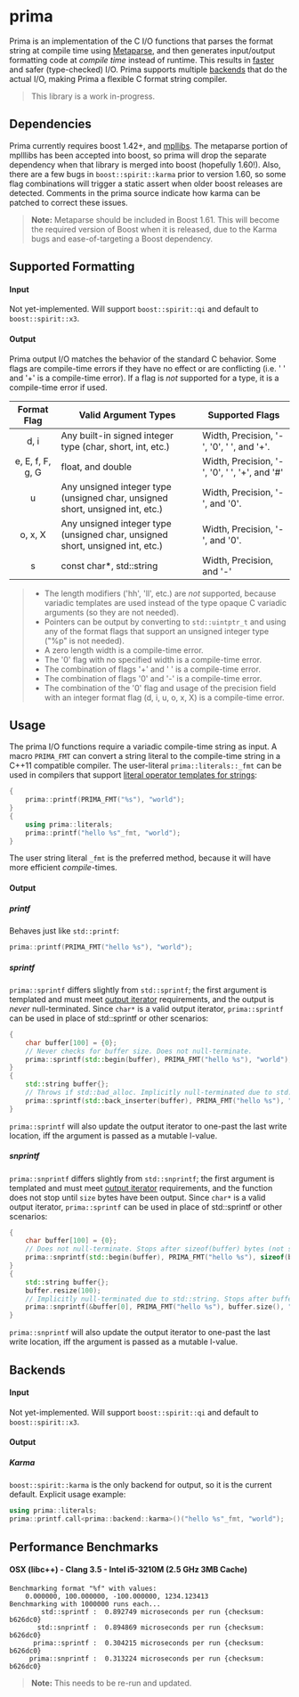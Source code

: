 # prima #
Prima is an implementation of the C I/O functions that parses the format string at compile time using [Metaparse](https://github.com/sabel83/mpllibs), and then generates input/output formatting code at _compile time_ instead of runtime. This results in [faster](#performance-benchmarks) and safer (type-checked) I/O. Prima supports multiple [backends](#backends) that do the actual I/O, making Prima a flexible C format string compiler.

> This library is a work in-progress.

## Dependencies ##
Prima currently requires boost 1.42+, and [mpllibs](https://github.com/sabel83/mpllibs). The metaparse portion of mplllibs has been accepted into boost, so prima will drop the separate dependency when that library is merged into boost (hopefully 1.60!). Also, there are a few bugs in `boost::spirit::karma` prior to version 1.60, so some flag combinations will trigger a static assert when older boost releases are detected. Comments in the prima source indicate how karma can be patched to correct these issues.

> **Note:** Metaparse should be included in Boost 1.61. This will become the required version of Boost when it is released, due to the Karma bugs and ease-of-targeting a Boost dependency.

## Supported Formatting ##
#### Input ####
Not yet-implemented. Will support `boost::spirit::qi` and default to `boost::spirit::x3`.

#### Output ####
Prima output I/O matches the behavior of the standard C behavior. Some flags are compile-time errors if they have no effect or are conflicting (i.e. ' ' and '+' is a compile-time error). If a flag is _not_ supported for a type, it is a compile-time error if used.

   Format Flag   |                              Valid Argument Types                              | Supported Flags
:---------------:|--------------------------------------------------------------------------------|-----------------
       d, i      |         Any built-in signed integer type (char, short, int, etc.)              | Width, Precision, '-', '0', ' ', and '+'.
e, E, f, F, g, G |                               float, and double                                | Width, Precision, '-', '0', ' ', '+', and '#'
        u        | Any unsigned integer type (unsigned char, unsigned short, unsigned int, etc.)  | Width, Precision, '-', and '0'.
   o, x, X       |  Any unsigned integer type (unsigned char, unsigned short, unsigned int, etc.) | Width, Precision, '-', and '0'.
       s         |                           const char*, std::string                             | Width, Precision, and '-'
      
> * The length modifiers ('hh', 'll', etc.) are _not_ supported, because variadic templates are used instead of the type opaque C variadic arguments (so they are not needed).
> * Pointers can be output by converting to `std::uintptr_t` and using any of the format flags that support an unsigned integer type ("%p" is not needed).
> * A zero length width is a compile-time error.
> * The '0' flag with no specified width is a compile-time error.
> * The combination of flags '+' and ' ' is a compile-time error.
> * The combination of flags '0' and '-' is a compile-time error.
> * The combination of the '0' flag and usage of the precision field with an integer format flag (d, i, u, o, x, X) is a compile-time error.
      
## Usage ##
The prima I/O functions require a variadic compile-time string as input. A macro `PRIMA_FMT` can convert a string literal to the compile-time string in a C++11 compatible compiler. The user-literal `prima::literals::_fmt` can be used in compilers that support [literal operator templates for strings](http://www.open-std.org/JTC1/SC22/WG21/docs/papers/2013/n3599.html):

```c++
{
    prima::printf(PRIMA_FMT("%s"), "world");
}
{
    using prima::literals;
    prima::printf("hello %s"_fmt, "world");
}
```
The user string literal `_fmt` is the preferred method, because it will have more efficient _compile_-times.

#### Output ####
##### printf #####
Behaves just like `std::printf`:

```c++
prima::printf(PRIMA_FMT("hello %s"), "world");
```

##### sprintf #####
`prima::sprintf` differs slightly from `std::sprintf`; the first argument is templated and must meet [output iterator](http://en.cppreference.com/w/cpp/concept/OutputIterator) requirements, and the output is _never_ null-terminated. Since `char*` is a valid output iterator, `prima::sprintf` can be used in place of std::sprintf or other scenarios:

```c++
{
    char buffer[100] = {0};
    // Never checks for buffer size. Does not null-terminate.
    prima::sprintf(std::begin(buffer), PRIMA_FMT("hello %s"), "world");
}
{
    std::string buffer{};
    // Throws if std::bad_alloc. Implicitly null-terminated due to std::string.
    prima::sprintf(std::back_inserter(buffer), PRIMA_FMT("hello %s"), "world");
}
```
`prima::sprintf` will also update the output iterator to one-past the last write location, iff the argument is passed as a mutable l-value.

##### snprintf #####
`prima::snprintf` differs slightly from `std::snprintf`; the first argument is templated and must meet [output iterator](http://en.cppreference.com/w/cpp/concept/OutputIterator) requirements, and the function does not stop until `size` bytes have been output. Since `char*` is a valid output iterator, `prima::sprintf` can be used in place of std::sprintf or other scenarios:

```c++
{
    char buffer[100] = {0};
    // Does not null-terminate. Stops after sizeof(buffer) bytes (not sizeof(buffer) - 1).
    prima::snprintf(std::begin(buffer), PRIMA_FMT("hello %s"), sizeof(buffer), "world");
}
{
    std::string buffer{};
    buffer.resize(100);
    // Implicitly null-terminated due to std::string. Stops after buffer.size() bytes.
    prima::snprintf(&buffer[0], PRIMA_FMT("hello %s"), buffer.size(), "world");
}
```
`prima::snprintf` will also update the output iterator to one-past the last write location, iff the argument is passed as a mutable l-value.

## Backends ##
#### Input ####
Not yet-implemented. Will support `boost::spirit::qi` and default to `boost::spirit::x3`.

#### Output ####
##### Karma #####
`boost::spirit::karma` is the only backend for output, so it is the current default. Explicit usage example:

```c++
using prima::literals;
prima::printf.call<prima::backend::karma>()("hello %s"_fmt, "world");
```

## Performance Benchmarks ##
#### OSX (libc++) - Clang 3.5 - Intel i5-3210M (2.5 GHz 3MB Cache) ####
```
Benchmarking format "%f" with values:
    0.000000, 100.000000, -100.000000, 1234.123413
Benchmarking with 1000000 runs each...
        std::sprintf :  0.892749 microseconds per run {checksum: b626dc0}
       std::snprintf :  0.894869 microseconds per run {checksum: b626dc0}
      prima::sprintf :  0.304215 microseconds per run {checksum: b626dc0}
     prima::snprintf :  0.313224 microseconds per run {checksum: b626dc0}
```
> **Note:** This needs to be re-run and updated.
